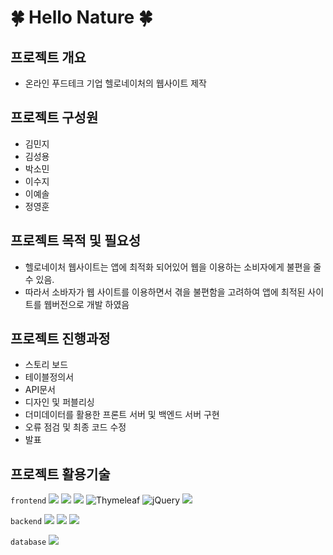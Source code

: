 # 🍀 Hello Nature 🍀
  
## 프로젝트 개요
  * 온라인 푸드테크 기업 헬로네이처의 웹사이트 제작

## 프로젝트 구성원
  * 김민지
  * 김성용
  * 박소민
  * 이수지
  * 이예솔
  * 정영훈

## 프로젝트 목적 및 필요성

  * 헬로네이처 웹사이트는 앱에 최적화 되어있어 웹을 이용하는 소비자에게 불편을 줄 수 있음.
  * 따라서 소바자가 웹 사이트를 이용하면서 겪을 불편함을 고려하여 앱에 최적된 사이트를 웹버전으로 개발 하였음 

## 프로젝트 진행과정

  * 스토리 보드 
  * 테이블정의서
  * API문서
  * 디자인 및 퍼블리싱
  * 더미데이터를 활용한 프론트 서버 및 백엔드 서버 구현
  * 오류 점검 및 최종 코드 수정
  * 발표
  
## 프로젝트 활용기술

  `frontend`
    <img src="https://img.shields.io/badge/HTML5-E34F26.svg?style=for-the-badge&logo=HTML5&logoColor=white"/>
    <img src="https://img.shields.io/badge/CSS-1572B6.svg?style=for-the-badge&logo=CSS3&logoColor=white"/>
    <img src="https://img.shields.io/badge/JavaScript-F7DF1E.svg?style=for-the-badge&logo=JavaScript&logoColor=black"/>
    ![Thymeleaf](https://img.shields.io/badge/Thymeleaf-%23005C0F.svg?style=for-the-badge&logo=Thymeleaf&logoColor=white)
    ![jQuery](https://img.shields.io/badge/jquery-%230769AD.svg?style=for-the-badge&logo=jquery&logoColor=white)
    <img src="https://img.shields.io/badge/axios-black.svg?style=for-the-badge&logo=axios&logoColor=white"/>
    
  `backend`
     <img src="https://img.shields.io/badge/Spring_Boot-F2F4F9?style=for-the-badge&logo=spring-boot"/>
     <img src="https://img.shields.io/badge/JPA-6DB33F.svg?style=for-the-badge&logo=spring-boot&logoColor=black"/>
     <img src="https://img.shields.io/badge/Spring Security-6DB33F.svg?style=for-the-badge&logo=spring-security&logoColor=white"/>
   
  `database`
      <img src="https://img.shields.io/badge/Oracle-F80000.svg?style=for-the-badge&logo=Oracle&logoColor=white"/>









